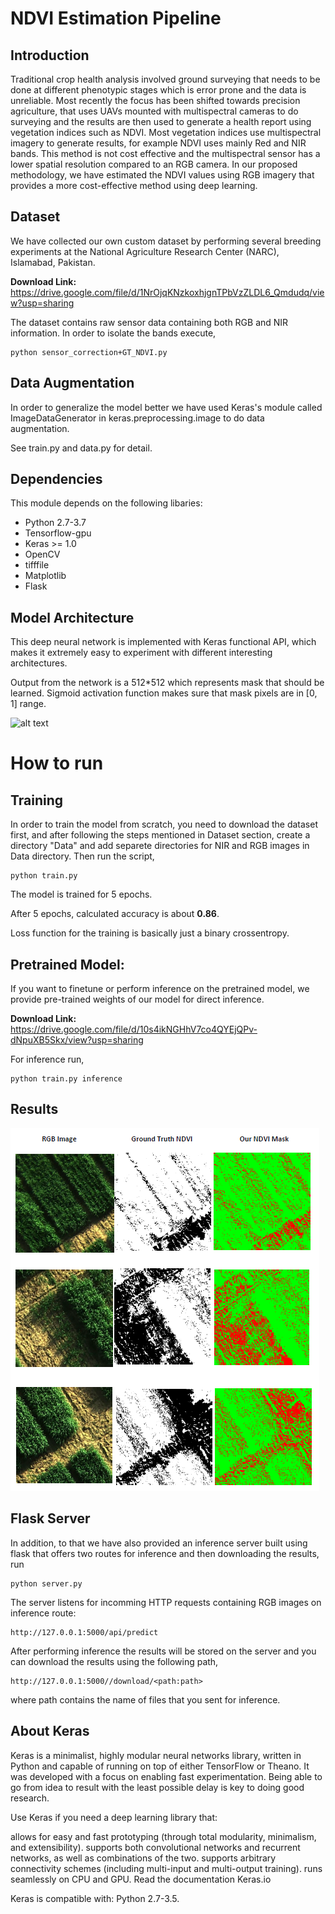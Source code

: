 # NDVI Estimation Pipeline

## Introduction
Traditional crop health analysis involved ground surveying that needs to be done at different phenotypic stages which is error prone and the data is unreliable. Most recently the focus has been shifted towards precision agriculture, that uses UAVs mounted with multispectral cameras to do surveying and the results are then used to generate a health report using vegetation indices such as NDVI. Most vegetation indices use multispectral imagery to generate results, for example NDVI uses mainly Red and NIR bands. This method is not cost effective and the multispectral sensor has a lower spatial resolution compared to an RGB camera. In our proposed methodology, we have estimated the NDVI values using RGB imagery that provides a more cost-effective method using deep learning.

## Dataset
We have collected our own custom dataset by performing several breeding experiments at the National Agriculture Research Center (NARC), Islamabad, Pakistan.

**Download Link:** https://drive.google.com/file/d/1NrOjqKNzkoxhjgnTPbVzZLDL6_Qmdudq/view?usp=sharing

The dataset contains raw sensor data containing both RGB and NIR information. In order to isolate the bands execute,

```
python sensor_correction+GT_NDVI.py
```

## Data Augmentation
In order to generalize the model better we have used Keras's module called ImageDataGenerator in keras.preprocessing.image to do data augmentation.

See train.py and data.py for detail.

## Dependencies
This module depends on the following libaries:

* Python 2.7-3.7
* Tensorflow-gpu
* Keras >= 1.0
* OpenCV
* tifffile
* Matplotlib
* Flask

## Model Architecture
This deep neural network is implemented with Keras functional API, which makes it extremely easy to experiment with different interesting architectures.

Output from the network is a 512*512 which represents mask that should be learned. Sigmoid activation function makes sure that mask pixels are in [0, 1] range.

![alt text](https://miro.medium.com/max/1200/1*Z98NhzbVISHa4CoemZS4Kw.png)

# How to run

## Training
In order to train the model from scratch, you need to download the dataset first, and after following the steps mentioned in Dataset section, create a directory "Data" and add separete directories for NIR and RGB images in Data directory. Then run the script,

```
python train.py
```

The model is trained for 5 epochs.

After 5 epochs, calculated accuracy is about **0.86**.

Loss function for the training is basically just a binary crossentropy.
## Pretrained Model:
If you want to finetune or perform inference on the pretrained model, we provide pre-trained weights of our model for direct inference.

**Download Link:** https://drive.google.com/file/d/10s4ikNGHhV7co4QYEjQPv-dNpuXB5Skx/view?usp=sharing

For inference run,

```
python train.py inference
```
## Results
![Ndvi component](./results.PNG)

## Flask Server
In addition, to that we have also provided an inference server built using flask that offers two routes for inference and then downloading the results, run

```
python server.py
```

The server listens for incomming HTTP requests containing RGB images on inference route:
```
http://127.0.0.1:5000/api/predict
```

After performing inference the results will be stored on the server and you can download the results using the following path,

```
http://127.0.0.1:5000//download/<path:path>
```

where path contains the name of files that you sent for inference.

## About Keras
Keras is a minimalist, highly modular neural networks library, written in Python and capable of running on top of either TensorFlow or Theano. It was developed with a focus on enabling fast experimentation. Being able to go from idea to result with the least possible delay is key to doing good research.

Use Keras if you need a deep learning library that:

allows for easy and fast prototyping (through total modularity, minimalism, and extensibility). supports both convolutional networks and recurrent networks, as well as combinations of the two. supports arbitrary connectivity schemes (including multi-input and multi-output training). runs seamlessly on CPU and GPU. Read the documentation Keras.io

Keras is compatible with: Python 2.7-3.5.
